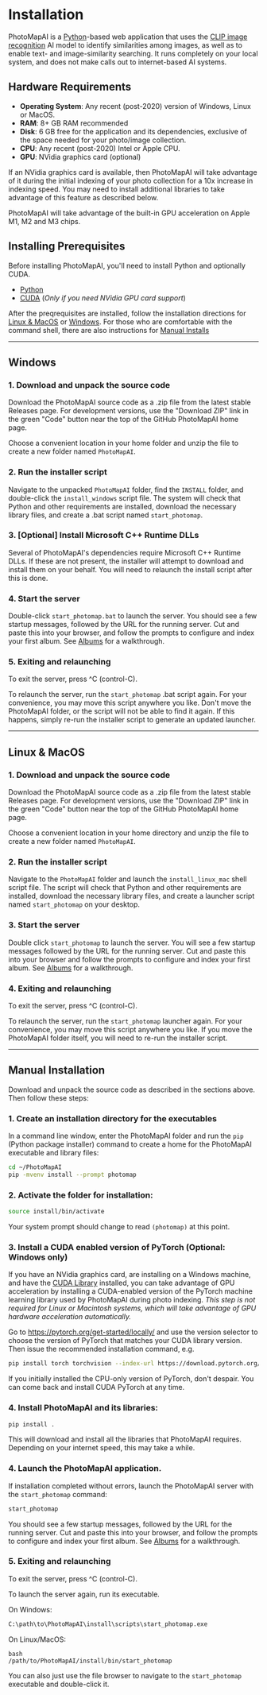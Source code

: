 # Installation

PhotoMapAI is a [Python](https://www.python.org/)-based web application that uses the [CLIP image recognition](https://openai.com/index/clip/) AI model to identify similarities among images, as well as to enable text- and image-similarity searching. It runs completely on your local system, and does not make calls out to internet-based AI systems.

## Hardware Requirements

* **Operating System**: Any recent (post-2020) version of Windows, Linux or MacOS.
* **RAM**: 8+ GB RAM recommended
* **Disk**: 6 GB free for the application and its dependencies, exclusive of the space needed for your photo/image collection.
* **CPU**: Any recent (post-2020) Intel or Apple CPU.
* **GPU**: NVidia graphics card (optional)

If an NVidia graphics card is available, then PhotoMapAI will take advantage of it during the initial indexing of your photo collection for a 10x increase in indexing speed. You may need to install additional libraries to take advantage of this feature as described below.

PhotoMapAI will take advantage of the built-in GPU acceleration on Apple M1, M2 and M3 chips.

## Installing Prerequisites

Before installing PhotoMapAI, you'll need to install Python and optionally CUDA.

- [Python](installation/python.md)
- [CUDA](installation/cuda.md) (*Only if you need NVidia GPU card support*)

After the preqrequisites are installed, follow the installation directions for [Linux & MacOS](#linux-macos) or [Windows](#windows). For those who are comfortable with the command shell, there are also instructions for [Manual Installs](#manual-installation)

---


## Windows

### 1. Download and unpack the source code

Download the PhotoMapAI source code as a .zip file from the latest stable Releases page. For development versions, use the "Download ZIP" link in the green "Code" button near the top of the GitHub PhotoMapAI home page.

Choose a convenient location in your home folder and unzip the file to create a new folder named `PhotoMapAI`.

### 2. Run the installer script

Navigate to the unpacked `PhotoMapAI` folder, find the `INSTALL` folder, and double-click the `install_windows` script file. The system will check that Python and other requirements are installed, download the necessary library files, and create a .bat script named `start_photomap`.

### 3. [Optional] Install Microsoft C++ Runtime DLLs

Several of PhotoMapAI's dependencies require Microsoft
C++ Runtime DLLs. If these are not present, the installer will
attempt to download and install them on your behalf. You will need to relaunch the install script after this is done.

### 4. Start the server

Double-click `start_photomap.bat` to launch the server. You should see a few startup messages, followed by the URL for the running server. Cut and paste this into your browser, and follow the prompts to configure and index your first album. See [Albums](user-guide/albums.md) for a walkthrough.

### 5. Exiting and relaunching

To exit the server, press ^C (control-C). 

To relaunch the server, run the `start_photomap` .bat script again. For your convenience, you may move this script anywhere you like. Don't move the PhotoMapAI folder, or the script will not be able to find it again. If this happens, simply re-run the installer script to generate an updated launcher.

---

## Linux & MacOS

### 1. Download and unpack the source code

Download the PhotoMapAI source code as a .zip file from the latest stable Releases page. For development versions, use the "Download ZIP" link in the green "Code" button near the top of the GitHub PhotoMapAI home page.

Choose a convenient location in your home directory and unzip the file to create a new folder named `PhotoMapAI`.

### 2. Run the installer script

Navigate to the `PhotoMapAI` folder and launch the `install_linux_mac` shell script file. The script will check that Python and other requirements are installed, download the necessary library files, and create a launcher script named `start_photomap` on your desktop.

### 3. Start the server

Double click `start_photomap` to launch the server. You will see a few startup messages followed by the URL for the running server. Cut and paste this into your browser and follow the prompts to configure and index your first album. See [Albums](user-guide/albums.md) for a walkthrough.

### 4. Exiting and relaunching

To exit the server, press ^C (control-C). 

To relaunch the server, run the `start_photomap` launcher again. For your convenience, you may move this script anywhere you like. If you move the PhotoMapAI folder itself, you will need to re-run the installer script.

---

## Manual Installation

Download and unpack the source code as described in the sections above. Then follow these steps:

### 1. Create an installation directory for the executables

In a command line window, enter the PhotoMapAI folder and run the `pip` (Python package installer) command to create a home for the PhotoMapAI executable and library files:

```bash
cd ~/PhotoMapAI
pip -mvenv install --prompt photomap
```

### 2. Activate the folder for installation:

```bash
source install/bin/activate
```

Your system prompt should change to read `(photomap)` at this point.

### 3. Install a CUDA enabled version of PyTorch (Optional: Windows only)

If you have an NVidia graphics card, are installing on a Windows machine, and have the [CUDA Library](installation/cuda.md) installed, you can take advantage of GPU acceleration by installing a CUDA-enabled version of the PyTorch machine learning library used by PhotoMapAI during photo indexing. *This step is not required for Linux or Macintosh systems, which will take advantage of GPU hardware acceleration automatically.*

Go to https://pytorch.org/get-started/locally/ and use the version selector to choose the version of PyTorch that matches your CUDA library version. Then issue the recommended installation command, e.g.

```bash
pip install torch torchvision --index-url https://download.pytorch.org/whl/cu129
```

If you initially installed the CPU-only version of PyTorch, don't despair. You can come back and install CUDA PyTorch at any time.

### 4. Install PhotoMapAI and its libraries:

```bash
pip install .
```

This will download and install all the libraries that PhotoMapAI requires. Depending on your internet speed, this may take a while.

### 4. Launch the PhotoMapAI application.

If installation completed without errors, launch the PhotoMapAI server with the `start_photomap` command:

```bash
start_photomap
```

You should see a few startup messages, followed by the URL for the running server. Cut and paste this into your browser, and follow the prompts to configure and index your first album. See [Albums](user-guide/albums.md) for a walkthrough.

### 5. Exiting and relaunching

To exit the server, press ^C (control-C). 

To launch the server again, run its executable.

On Windows:

```bash
C:\path\to\PhotoMapAI\install\scripts\start_photomap.exe
```

On Linux/MacOS:

```
bash
/path/to/PhotoMapAI/install/bin/start_photomap
```

You can also just use the file browser to navigate to the `start_photomap` executable and double-click it.
